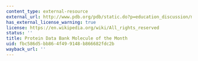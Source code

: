 ```yaml
---
content_type: external-resource
external_url: http://www.pdb.org/pdb/static.do?p=education_discussion/molecule_of_the_month/pdb31_1.html
has_external_license_warning: true
license: https://en.wikipedia.org/wiki/All_rights_reserved
status: ''
title: Protein Data Bank Molecule of the Month
uid: fbc586d5-bb86-4f49-9148-b866682fdc2b
wayback_url: ''
---
```

